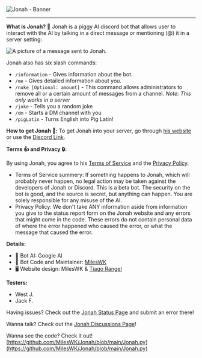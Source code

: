 ![Jonah - Banner](https://github.com/user-attachments/assets/7f422255-1dd5-4994-a610-5e2a2ce4a64f)

------ 
**What is Jonah? 🐷**
Jonah is a piggy AI discord bot that allows user to interact with the AI by talking in a direct message or mentioning (@) it in a server setting: 

![A picture of a message sent to Jonah.](https://github.com/user-attachments/assets/7988a0cb-cc99-44a8-90b5-7e7de9854414)


Jonah also has six slash commands: 
- `/information` - Gives information about the bot.
- `/me` - Gives detailed information about you.
- `/nuke [Optional: amount]` - This command allows administrators to remove all or a certain amount of messages from a channel. *Note: This only works in a server*
- `/joke` - Tells you a random joke
- `/dm` - Starts a DM channel with you
- `/pigLatin` - Turns English into Pig Latin!

**How to get Jonah 🐖:**
To get Jonah into your server, go through [his website](https://jonah.mileswk.com/) or use the [Discord Link](https://discord.com/oauth2/authorize?client_id=1259943425948520598&permissions=8&integration_type=0&scope=bot).

**Terms 👍 and Privacy 🔒:**

By using Jonah, you agree to his [Terms of Service](https://jonah.mileswk.com/terms.html) and the [Privacy Policy](https://jonah.mileswk.com/privacy.html).
- Terms of Service summery: If something happens to Jonah, which will probably never happen, no legal action may be taken against the developers of Jonah or Discord. This is a beta bot. The security on the bot is good, and the source is secret, but anything can happen. You are solely responsible for any misuse of the AI.
- Privacy Policy: We don't take ANY information aside from information you give to the status report form on the Jonah website and any errors that might come in the code. These errors do not contain personal data of where the error happened who caused the error, or what the message that caused the error.

**Details:**
- 🤖 Bot AI: Google AI
- 🐷 Bot Code and Maintainer: [MilesWK](https://mileswk.glitch.me/)
- 🖥️ Website design: MilesWK & [Tiago Rangel](https://tiagorangel.com/)
  
**Testers:**
- West J.
- Jack F.

Having issues? Check out the [Jonah Status Page](https://jonah.mileswk.com/status.html) and submit an error there!

Wanna talk? Check out the [Jonah Discussions Page](https://github.com/MilesWK/Jonah/discussions)!

Wanna see the code? Check it out! [https://github.com/MilesWK/Jonah/blob/main/Jonah.py](https://github.com/MilesWK/Jonah/blob/main/Jonah.py)

